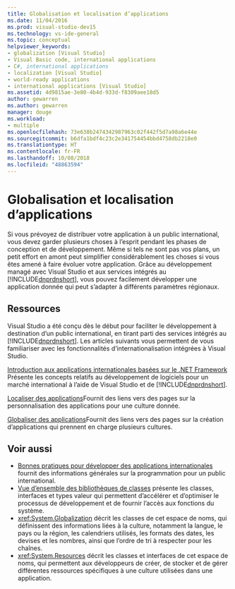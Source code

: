 ```yaml
---
title: Globalisation et localisation d’applications
ms.date: 11/04/2016
ms.prod: visual-studio-dev15
ms.technology: vs-ide-general
ms.topic: conceptual
helpviewer_keywords:
- globalization [Visual Studio]
- Visual Basic code, international applications
- C#, international applications
- localization [Visual Studio]
- world-ready applications
- international applications [Visual Studio]
ms.assetid: 4d9815ae-3e80-4b4d-933d-f8309aee18d5
author: gewarren
ms.author: gewarren
manager: douge
ms.workload:
- multiple
ms.openlocfilehash: 73e638b2474342987963c02f442f5d7a98a6e44e
ms.sourcegitcommit: b6dfa1bdf4c23c2e341754454bbd4758db2218e0
ms.translationtype: HT
ms.contentlocale: fr-FR
ms.lasthandoff: 10/08/2018
ms.locfileid: "48863594"
---
```

# <a name="globalizing-and-localizing-applications"></a>Globalisation et localisation d’applications

Si vous prévoyez de distribuer votre application à un public international, vous devez garder plusieurs choses à l’esprit pendant les phases de conception et de développement. Même si tels ne sont pas vos plans, un petit effort en amont peut simplifier considérablement les choses si vous êtes amené à faire évoluer votre application. Grâce au développement managé avec Visual Studio et aux services intégrés au [!INCLUDE[dnprdnshort](../code-quality/includes/dnprdnshort_md.md)], vous pouvez facilement développer une application donnée qui peut s’adapter à différents paramètres régionaux.

## <a name="resources"></a>Ressources

 Visual Studio a été conçu dès le début pour faciliter le développement à destination d’un public international, en tirant parti des services intégrés au [!INCLUDE[dnprdnshort](../code-quality/includes/dnprdnshort_md.md)]. Les articles suivants vous permettent de vous familiariser avec les fonctionnalités d’internationalisation intégrées à Visual Studio.

 [Introduction aux applications internationales basées sur le .NET Framework](../ide/introduction-to-international-applications-based-on-the-dotnet-framework.md) Présente les concepts relatifs au développement de logiciels pour un marché international à l’aide de Visual Studio et de [!INCLUDE[dnprdnshort](../code-quality/includes/dnprdnshort_md.md)].

 [Localiser des applications](../ide/localizing-applications.md)Fournit des liens vers des pages sur la personnalisation des applications pour une culture donnée.

 [Globaliser des applications](../ide/globalizing-applications.md)Fournit des liens vers des pages sur la création d’applications qui prennent en charge plusieurs cultures.

## <a name="see-also"></a>Voir aussi

- [Bonnes pratiques pour développer des applications internationales](/dotnet/standard/globalization-localization/best-practices-for-developing-world-ready-apps) fournit des informations générales sur la programmation pour un public international.
- [Vue d’ensemble des bibliothèques de classes](/dotnet/standard/class-library-overview) présente les classes, interfaces et types valeur qui permettent d’accélérer et d’optimiser le processus de développement et de fournir l’accès aux fonctions du système.
- <xref:System.Globalization> décrit les classes de cet espace de noms, qui définissent des informations liées à la culture, notamment la langue, le pays ou la région, les calendriers utilisés, les formats des dates, les devises et les nombres, ainsi que l’ordre de tri à respecter pour les chaînes.
- <xref:System.Resources> décrit les classes et interfaces de cet espace de noms, qui permettent aux développeurs de créer, de stocker et de gérer différentes ressources spécifiques à une culture utilisées dans une application.